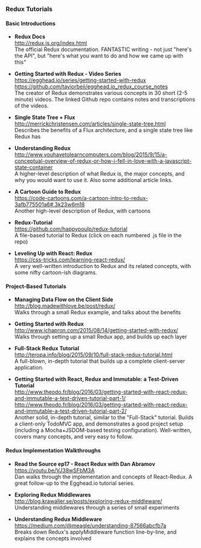 ### Redux Tutorials


#### Basic Introductions
- **Redux Docs**  
  http://redux.js.org/index.html  
  The official Redux documentation.  FANTASTIC writing - not just "here's the API", but "here's what you want to do and how we came up with this"

- **Getting Started with Redux - Video Series**  
  https://egghead.io/series/getting-started-with-redux  
  https://github.com/tayiorbeii/egghead.io_redux_course_notes  
  The creator of Redux demonstrates various concepts in 30 short (2-5 minute) videos.  The linked Github repo contains notes and transcriptions of the videos.

- **Single State Tree + Flux**  
  http://merrickchristensen.com/articles/single-state-tree.html  
  Describes the benefits of a Flux architecture, and a single state tree like Redux has

- **Understanding Redux**  
  http://www.youhavetolearncomputers.com/blog/2015/9/15/a-conceptual-overview-of-redux-or-how-i-fell-in-love-with-a-javascript-state-container  
  A higher-level description of what Redux is, the major concepts, and why you would want to use it.  Also some additional article links.

- **A Cartoon Guide to Redux**  
  https://code-cartoons.com/a-cartoon-intro-to-redux-3afb775501a6#.3k23w6m18  
  Another high-level description of Redux, with cartoons
  
- **Redux-Tutorial**  
  https://github.com/happypoulp/redux-tutorial  
  A file-based tutorial to Redux (click on each numbered .js file in the repo)
  
- **Leveling Up with React: Redux**  
  https://css-tricks.com/learning-react-redux/  
  A very well-written introduction to Redux and its related concepts, with some nifty cartoon-ish diagrams.



#### Project-Based Tutorials


- **Managing Data Flow on the Client Side**  
  http://blog.madewithlove.be/post/redux/  
  Walks through a small Redux example, and talks about the benefits

- **Getting Started with Redux**  
  http://www.jchapron.com/2015/08/14/getting-started-with-redux/  
  Walks through setting up a small Redux app, and builds up each layer

- **Full-Stack Redux Tutorial**  
  http://teropa.info/blog/2015/09/10/full-stack-redux-tutorial.html  
  A full-blown, in-depth tutorial that builds up a complete client-server application.

- **Getting Started with React, Redux and Immutable: a Test-Driven Tutorial**  
  http://www.theodo.fr/blog/2016/03/getting-started-with-react-redux-and-immutable-a-test-driven-tutorial-part-1/  
  http://www.theodo.fr/blog/2016/03/getting-started-with-react-redux-and-immutable-a-test-driven-tutorial-part-2/  
  Another solid, in-depth tutorial, similar to the "Full-Stack" tutorial.  Builds a client-only TodoMVC app, and demonstrates a good project setup (including a Mocha+JSDOM-based testing configuration).  Well-written, covers many concepts, and very easy to follow.




#### Redux Implementation Walkthroughs

- **Read the Source ep17 - React Redux with Dan Abramov**  
  https://youtu.be/VJ38wSFbM3A  
  Dan walks through the implementation and concepts of React-Redux.  A great follow-up to the Egghead.io tutorial series.

- **Exploring Redux Middlewares**  
  http://blog.krawaller.se/posts/exploring-redux-middleware/  
  Understanding middlewares through a series of small experiments

- **Understanding Redux Middleware**  
  https://medium.com/@meagle/understanding-87566abcfb7a  
  Breaks down Redux's applyMiddleware function line-by-line, and explains the concepts involved




